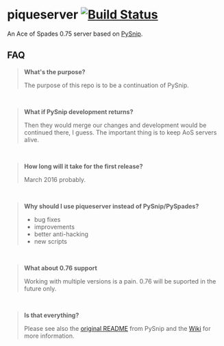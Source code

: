 # piqueserver [![Build Status](https://travis-ci.org/piqueserver/piqueserver.svg?branch=master)](https://travis-ci.org/piqueserver/piqueserver)
An Ace of Spades 0.75 server based on [PySnip](https://github.com/NateShoffner/PySnip).

## FAQ
> **What's the purpose?**
>
> The purpose of this repo is to be a continuation of PySnip.

<br>

> **What if PySnip development returns?**
>
> Then they would merge our changes and development would be continued
> there, I guess. The important thing is to keep AoS servers alive.

<br>

> **How long will it take for the first release?**
>
> March 2016 probably. 

<br>

> **Why should I use piqueserver instead of PySnip/PySpades?**
> 
> * bug fixes
> * improvements
> * better anti-hacking
> * new scripts

<br>

> **What about 0.76 support**
>
> Working with multiple versions is a pain. 0.76 will be suported in the
> future only.

<br>

> **Is that everything?**
>
> Please see also the [original README](OLD_README.md) from PySnip and
> the [Wiki](https://github.com/piqueserver/piqueserver/wiki) for more information.
